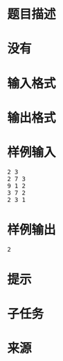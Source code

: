 

# 题目描述


<div class="content">

# 没有



# 输入格式


<div class="content">

# 输出格式



# 样例输入


<pre>2 3
2 7 3
9 1 2
3 7 2
2 3 1</pre>

# 样例输出


<pre>2</pre>

# 提示



# 子任务



# 来源


